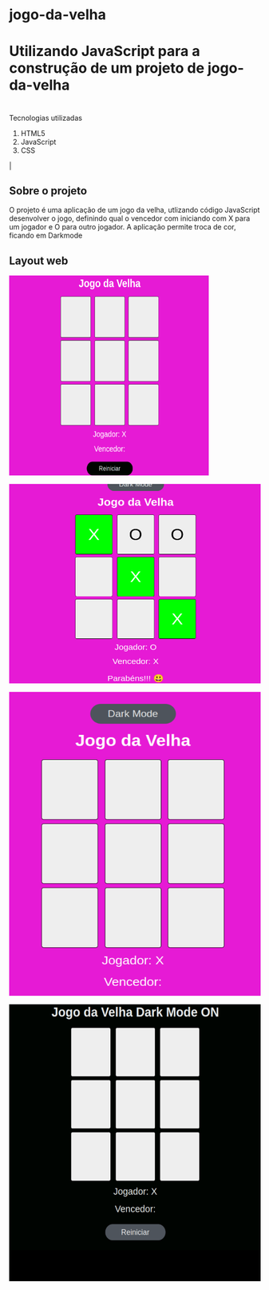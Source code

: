 # jogo-da-velha

# Utilizando JavaScript para a construção de um projeto de jogo-da-velha

#
Tecnologias utilizadas <ol><li>HTML5</li><li>JavaScript</li><li>CSS</li></ol>  	|

##  Sobre o projeto
O projeto é uma aplicação de um jogo da velha, utlizando código JavaScript desenvolver o jogo, definindo qual o vencedor
com iniciando com X para um jogador e O para outro jogador.
A aplicação permite troca de cor, ficando em Darkmode

## Layout web
![Web 1](https://github.com/lucimarNeves/jogo-da-velha/blob/main/assets/imagem1.png)

![Web 2](https://github.com/lucimarNeves/jogo-da-velha/blob/main/assets/imagem2.png)

![Web 3](https://github.com/lucimarNeves/jogo-da-velha/blob/main/assets/imagem3.png)

![Web 3](https://github.com/lucimarNeves/jogo-da-velha/blob/main/assets/imagem4.png)

